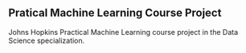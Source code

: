 ## Pratical Machine Learning Course Project ##

Johns Hopkins Practical Machine Learning course project in the Data Science specialization.

